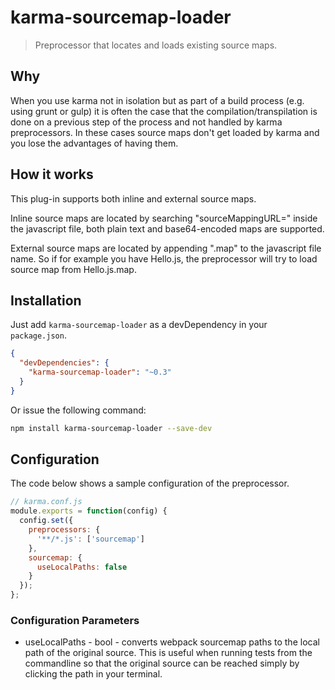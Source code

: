 # karma-sourcemap-loader

> Preprocessor that locates and loads existing source maps.

## Why

When you use karma not in isolation but as part of a build process (e.g. using grunt
or gulp) it is often the case that the compilation/transpilation is done on a previous
step of the process and not handled by karma preprocessors. In these cases source maps
don't get loaded by karma and you lose the advantages of having them.

## How it works

This plug-in supports both inline and external source maps.

Inline source maps are located by searching "sourceMappingURL=" inside the javascript
file, both plain text and base64-encoded maps are supported.

External source maps are located by appending ".map" to the javascript file name.
So if for example you have Hello.js, the preprocessor will try to load source map from
Hello.js.map.

## Installation

Just add `karma-sourcemap-loader` as a devDependency in your `package.json`.
```json
{
  "devDependencies": {
    "karma-sourcemap-loader": "~0.3"
  }
}
```

Or issue the following command:
```bash
npm install karma-sourcemap-loader --save-dev
```

## Configuration

The code below shows a sample configuration of the preprocessor.
```js
// karma.conf.js
module.exports = function(config) {
  config.set({
    preprocessors: {
      '**/*.js': ['sourcemap']
    },
    sourcemap: {
      useLocalPaths: false
    }
  });
};
```

### Configuration Parameters

* useLocalPaths - bool - converts webpack sourcemap paths to the local path of the 
original source.  This is useful when running tests from the commandline so that the
original source can be reached simply by clicking the path in your terminal.
